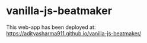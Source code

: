 # vanilla-js-beatmaker
This web-app has been deployed at: https://adityasharma911.github.io/vanilla-js-beatmaker/
